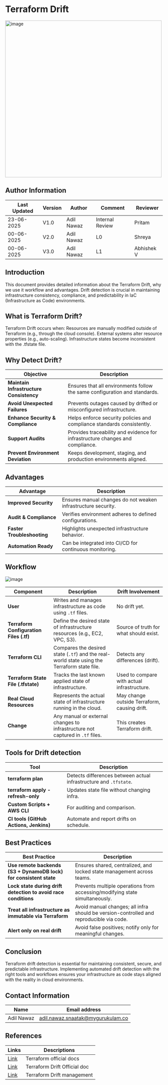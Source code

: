 # Terraform Drift
<img src="https://github.com/user-attachments/assets/5791074d-c3e2-4b4b-8982-e088dc3cc95b" alt="image" width="500"/>




 ##  **Author Information**
 | Last Updated | Version | Author          | Comment           | Reviewer |
|--------------|---------|------------------|-------------------|----------|
| 23-06-2025   | V1.0    | Adil Nawaz   | Internal Review   | Pritam   |
| 00-06-2025   | V2.0    | Adil Nawaz   | L0                | Shreya   |
| 00-06-2025   | V3.0    | Adil Nawaz   | L1               | Abhishek V   |


## Introduction
This document provides detailed information about the Terraform Drift, why we use it workflow and advantages.
Drift detection is crucial in maintaining infrastructure consistency, compliance, and predictability in IaC (Infrastructure as Code) environments.

## What is Terraform Drift?
Terraform Drift occurs when:
Resources are manually modified outside of Terraform (e.g., through the cloud console).
External systems alter resource properties (e.g., auto-scaling).
Infrastructure states become inconsistent with the .tfstate file.

## Why Detect  Drift?

| **Objective**                           | **Description**                                                               |
| --------------------------------------- | ----------------------------------------------------------------------------- |
| **Maintain Infrastructure Consistency** | Ensures that all environments follow the same configuration and standards.    |
| **Avoid Unexpected Failures**           | Prevents outages caused by drifted or misconfigured infrastructure.           |
| **Enhance Security & Compliance**       | Helps enforce security policies and compliance standards consistently.        |
| **Support Audits**                      | Provides traceability and evidence for infrastructure changes and compliance. |
| **Prevent Environment Deviation**       | Keeps development, staging, and production environments aligned.              |



## Advantages

| Advantage                  | Description                                                   |
| -------------------------- | ------------------------------------------------------------- |
|  **Improved Security**       | Ensures manual changes do not weaken infrastructure security. |
|  **Audit & Compliance**      | Verifies environment adheres to defined configurations.       |
|  **Faster Troubleshooting** | Highlights unexpected infrastructure behavior.                |
|  **Automation Ready**        | Can be integrated into CI/CD for continuous monitoring.       |


## Workflow
![image](https://github.com/user-attachments/assets/d1725e77-cdd1-4c81-bc6c-0529b100bcc2)


| Component                               | Description                                                                                 | Drift Involvement                            |
| --------------------------------------- | ------------------------------------------------------------------------------------------- | -------------------------------------------- |
| **User**                                | Writes and manages infrastructure as code using `.tf` files.                                | No drift yet.                                |
| **Terraform Configuration Files (.tf)** | Define the desired state of infrastructure resources (e.g., EC2, VPC, S3).                  | Source of truth for what should exist.       |
| **Terraform CLI**                       | Compares the desired state (`.tf`) and the real-world state using the Terraform state file. | Detects any differences (drift).             |
| **Terraform State File (.tfstate)**     | Tracks the last known applied state of infrastructure.                                      | Used to compare with actual infrastructure.  |
| **Real Cloud Resources**                | Represents the actual state of infrastructure running in the cloud.                         | May change outside Terraform, causing drift. |
| **Change**                              | Any manual or external changes to infrastructure not captured in `.tf` files.               | This creates Terraform drift.                |



## Tools for Drift detection

| Tool                               | Description                                                       |
| ---------------------------------- | ----------------------------------------------------------------- |
| **terraform plan**                   | Detects differences between actual infrastructure and `.tfstate`. |
| **terraform apply -refresh-only**    | Updates state file without changing infra.                        |
| **Custom Scripts + AWS CLI**           | For auditing and comparison.                                      |
| **CI tools (GitHub Actions, Jenkins)** | Automate and report drifts on schedule.                           |

## Best Practices

| **Best Practice**                                                              | **Description**                                                                         |
| ------------------------------------------------------------------------------ | --------------------------------------------------------------------------------------- |
| **Use remote backends (S3 + DynamoDB lock) for consistent state**                  | Ensures shared, centralized, and locked state management across teams.                  |
| **Lock state during drift detection to avoid race conditions**                     | Prevents multiple operations from accessing/modifying state simultaneously.             |
| **Treat all infrastructure as immutable via Terraform**                            | Avoid manual changes; all infra should be version-controlled and reproducible via code. |
| **Alert only on real drift**          | Avoid false positives; notify only for meaningful changes.                              |



## Conclusion
Terraform drift detection is essential for maintaining consistent, secure, and predictable infrastructure. Implementing automated drift detection with the right tools and workflows ensures your infrastructure as code stays aligned with the reality in cloud environments.

## Contact Information

| Name | Email address|
|------|---------------------|
| Adil Nawaz | adil.nawaz.snaatak@mygurukulam.co |

## References

| Links | Descriptions|
|------|---------------------|
| [Link](https://developer.hashicorp.com/terraform/docs) | Terraform official docs |
| [Link](https://www.hashicorp.com/en/blog/detecting-and-managing-drift-with-terraform)| Terraform Drift Official doc |
| [Link](https://www.hashicorp.com/en/blog/detecting-and-managing-drift-with-terraform) | Terraform Drift management |





